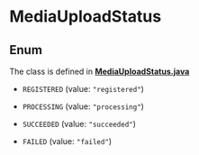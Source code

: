 

# MediaUploadStatus

## Enum

The class is defined in **[MediaUploadStatus.java](../../src/main/java/org/openapitools/model/MediaUploadStatus.java)**


* `REGISTERED` (value: `"registered"`)

* `PROCESSING` (value: `"processing"`)

* `SUCCEEDED` (value: `"succeeded"`)

* `FAILED` (value: `"failed"`)



